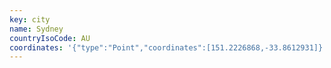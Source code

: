 ```yaml
---
key: city
name: Sydney
countryIsoCode: AU
coordinates: '{"type":"Point","coordinates":[151.2226868,-33.8612931]}'
---
```

